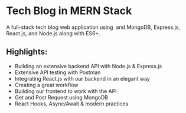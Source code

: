 # Tech Blog in MERN Stack

A full-stack tech blog web application using  and MongoDB, Express.js, React.js, and Node.js along with ES6+.

## Highlights:

- Building an extensive backend API with Node.js & Express.js
- Extensive API testing with Postman
- Integrating React.js with our backend in an elegant way
- Creating a great workflow
- Building our frontend to work with the API
- Get and Post Request using MongoDB
- React Hooks, Async/Await & modern practices